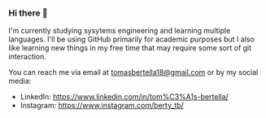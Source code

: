 ### Hi there 👋
I'm currently studying sysytems engineering and learning multiple languages.
I'll be using GitHub primarily for academic purposes but I also like learning new things in my free time that may require some sort of git interaction.

You can reach me via email at tomasbertella18@gmail.com or by my social media:
- LinkedIn: https://www.linkedin.com/in/tom%C3%A1s-bertella/
- Instagram: https://www.instagram.com/berty_tb/

<!--
**berty-tb/berty-tb** is a ✨ _special_ ✨ repository because its `README.md` (this file) appears on your GitHub profile.

Here are some ideas to get you started:

- 🔭 I’m currently working on ...
- 🌱 I’m currently learning ...
- 👯 I’m looking to collaborate on ...
- 🤔 I’m looking for help with ...
- 💬 Ask me about ...
- 📫 How to reach me: ...
- 😄 Pronouns: ...
- ⚡ Fun fact: ...
-->
